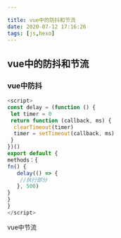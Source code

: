 ```yaml
---

title: vue中的防抖和节流
date: 2020-07-12 17:16:26
tags: [js,hexo]
---
```


<meta name="referrer" content="no-referrer"/>

## vue中的防抖和节流

### vue中防抖

```js
<script>
const delay = (function () {
 let timer = 0
 return function (callback, ms) {
  clearTimeout(timer)
  timer = setTimeout(callback, ms)
 }
})()
export default {
methods：{
fn() {
   delay(() => {
    //执行部分
   }, 500)
}
}
}
</script>
```

vue中节流

```js
```




